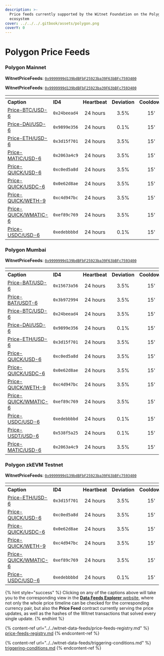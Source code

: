 ```yaml
---
description: >-
  Price feeds currently supported by the Witnet Foundation on the Polygon
  ecosystem
cover: ../../../.gitbook/assets/polygon.png
coverY: 0
---
```


# Polygon Price Feeds

### Polygon Mainnet

**WitnetPriceFeeds**: [`0x9999999d139bdBFbF25923ba39F63bBFc7593400`](https://polygonscan.com/address/0x9999999d139bdBFbF25923ba39F63bBFc7593400#readProxyContract)

**WitnetPriceFeeds**: [`0x9999999d139bdBFbF25923ba39F63bBFc7593400`](https://polygonscan.com/address/0x9999999d139bdBFbF25923ba39F63bBFc7593400#readProxyContract)

<table data-header-hidden><thead><tr><th width="232"></th><th width="140"></th><th width="123" align="center"></th><th width="111" align="center"></th><th align="center"></th></tr></thead><tbody><tr><td><strong>Caption</strong></td><td><strong>ID4</strong></td><td align="center"><strong>Heartbeat</strong></td><td align="center"><strong>Deviation</strong></td><td align="center"><strong>Cooldown</strong></td></tr><tr><td><a href="https://feeds.witnet.io/feeds/polygon-mainnet_btc-usd_6">Price-BTC/USD-6</a></td><td><code>0x24beead4</code></td><td align="center">24 hours</td><td align="center">3.5%</td><td align="center">15'</td></tr><tr><td><a href="https://feeds.witnet.io/feeds/polygon-mainnet_dai-usd_6">Price-DAI/USD-6</a></td><td><code>0x9899e356</code></td><td align="center">24 hours</td><td align="center">0.1%</td><td align="center">15'</td></tr><tr><td><a href="https://feeds.witnet.io/feeds/polygon-mainnet_eth-usd_6">Price-ETH/USD-6</a></td><td><code>0x3d15f701</code></td><td align="center">24 hours</td><td align="center">3.5%</td><td align="center">15'</td></tr><tr><td><a href="https://feeds.witnet.io/feeds/polygon-mainnet_matic-usd_6">Price-MATIC/USD-6</a></td><td><code>0x2063a4c9</code></td><td align="center">24 hours</td><td align="center">3.5%</td><td align="center">15'</td></tr><tr><td><a href="https://feeds.witnet.io/feeds/polygon-mainnet_quick-usd_6">Price-QUICK/USD-6</a></td><td><code>0xc0ed5a8d</code></td><td align="center">24 hours</td><td align="center">3.5%</td><td align="center">15'</td></tr><tr><td><a href="https://feeds.witnet.io/feeds/polygon-mainnet_quick-usdc_6">Price-QUICK/USDC-6</a></td><td><code>0x0e62d8ae</code></td><td align="center">24 hours</td><td align="center">3.5%</td><td align="center">15'</td></tr><tr><td><a href="https://feeds.witnet.io/feeds/polygon-mainnet_quick-weth_9">Price-QUICK/WETH-9</a></td><td><code>0xc4d947bc</code></td><td align="center">24 hours</td><td align="center">3.5%</td><td align="center">15'</td></tr><tr><td><a href="https://feeds.witnet.io/feeds/polygon-mainnet_quick-wmatic_6">Price-QUICK/WMATIC-6</a></td><td><code>0xef89c769</code></td><td align="center">24 hours</td><td align="center">3.5%</td><td align="center">15'</td></tr><tr><td><a href="https://feeds.witnet.io/feeds/polygon-mainnet_usdc-usd_6">Price-USDC/USD-6</a></td><td><code>0xedebbbbd</code></td><td align="center">24 hours</td><td align="center">0.1%</td><td align="center">15'</td></tr></tbody></table>

### Polygon Mumbai

**WitnetPriceFeeds**: [`0x9999999d139bdBFbF25923ba39F63bBFc7593400`](https://mumbai.polygonscan.com/address/0x9999999d139bdbfbf25923ba39f63bbfc7593400#readProxyContract)

<table data-header-hidden><thead><tr><th width="232"></th><th width="137"></th><th width="132" align="center"></th><th width="115" align="center"></th><th align="center"></th><th data-hidden></th></tr></thead><tbody><tr><td><strong>Caption</strong></td><td><strong>ID4</strong></td><td align="center"><strong>Heartbeat</strong></td><td align="center"><strong>Deviation</strong></td><td align="center"><strong>Cooldown</strong></td><td></td></tr><tr><td><a href="https://feeds.witnet.io/polygon/polygon-goerli_bat-usd_6">Price-BAT/USD-6</a></td><td><code>0x15673a56</code></td><td align="center">24 hours</td><td align="center">3.5%</td><td align="center">15'</td><td></td></tr><tr><td><a href="https://feeds.witnet.io/polygon/polygon-goerli_bat-usdt_6">Price-BAT/USDT-6</a></td><td><code>0x3b972994</code></td><td align="center">24 hours</td><td align="center">3.5%</td><td align="center">15'</td><td></td></tr><tr><td><a href="https://feeds.witnet.io/polygon/polygon-goerli_btc-usd_6">Price-BTC/USD-6</a></td><td><code>0x24beead4</code></td><td align="center">24 hours</td><td align="center">3.5%</td><td align="center">15'</td><td></td></tr><tr><td><a href="https://feeds.witnet.io/polygon/polygon-goerli_bat-usd_6">Price-DAI/USD-6</a></td><td><code>0x9899e356</code></td><td align="center">24 hours</td><td align="center">0.1%</td><td align="center">15'</td><td></td></tr><tr><td><a href="https://feeds.witnet.io/polygon/polygon-goerli_bat-usd_6">Price-ETH/USD-6</a></td><td><code>0x3d15f701</code></td><td align="center">24 hours</td><td align="center">3.5%</td><td align="center">15'</td><td></td></tr><tr><td><a href="https://feeds.witnet.io/polygon/polygon-goerli_quick-usd_6">Price-QUICK/USD-6</a></td><td><code>0xc0ed5a8d</code></td><td align="center">24 hours</td><td align="center">3.5%</td><td align="center">15'</td><td></td></tr><tr><td><a href="https://feeds.witnet.io/polygon/polygon-goerli_quick-usdc_6">Price-QUICK/USDC-6</a></td><td><code>0x0e62d8ae</code></td><td align="center">24 hours</td><td align="center">3.5%</td><td align="center">15'</td><td></td></tr><tr><td><a href="https://feeds.witnet.io/polygon/polygon-goerli_quick-weth_9">Price-QUICK/WETH-9</a></td><td><code>0xc4d947bc</code></td><td align="center">24 hours</td><td align="center">3.5%</td><td align="center">15'</td><td></td></tr><tr><td><a href="https://feeds.witnet.io/polygon/polygon-goerli_quick-wmatic_6">Price-QUICK/WMATIC-6</a></td><td><code>0xef89c769</code></td><td align="center">24 hours</td><td align="center">3.5%</td><td align="center">15'</td><td></td></tr><tr><td><a href="https://feeds.witnet.io/polygon/polygon-goerli_usdc-usd_6">Price-USDC/USD-6</a></td><td><code>0xedebbbbd</code></td><td align="center">24 hours</td><td align="center">0.1%</td><td align="center">15'</td><td></td></tr><tr><td><a href="https://feeds.witnet.io/polygon/polygon-goerli_usdc-usd_6">Price-USDT/USD-6</a></td><td><code>0x538f5a25</code></td><td align="center">24 hours</td><td align="center">0.1%</td><td align="center">15'</td><td></td></tr><tr><td><a href="https://feeds.witnet.io/polygon/polygon-goerli_matic-usd_6">Price-MATIC/USD-6</a></td><td><code>0x2063a4c9</code></td><td align="center">24 hours</td><td align="center">3.5%</td><td align="center">15'</td><td></td></tr></tbody></table>

### Polygon zkEVM Testnet

**WitnetPriceFeeds**: [`0x9999999d139bdBFbF25923ba39F63bBFc7593400`](https://testnet-zkevm.polygonscan.com/address/0x9999999d139bdBFbF25923ba39F63bBFc7593400)

<table data-header-hidden><thead><tr><th width="232"></th><th width="137"></th><th width="132" align="center"></th><th width="115" align="center"></th><th align="center"></th><th data-hidden></th></tr></thead><tbody><tr><td><strong>Caption</strong></td><td><strong>ID4</strong></td><td align="center"><strong>Heartbeat</strong></td><td align="center"><strong>Deviation</strong></td><td align="center"><strong>Cooldown</strong></td><td></td></tr><tr><td><a href="https://feeds.witnet.io/polygon/polygon-zkevm-goerli_eth-usd_6">Price-ETH/USD-6</a></td><td><code>0x3d15f701</code></td><td align="center">24 hours</td><td align="center">3.5%</td><td align="center">15'</td><td></td></tr><tr><td><a href="https://feeds.witnet.io/polygon/polygon-zkevm-goerli_quick-usd_6">Price-QUICK/USD-6</a></td><td><code>0xc0ed5a8d</code></td><td align="center">24 hours</td><td align="center">3.5%</td><td align="center">15'</td><td></td></tr><tr><td><a href="https://feeds.witnet.io/polygon/polygon-zkevm-goerli_quick-usdc_6">Price-QUICK/USDC-6</a></td><td><code>0x0e62d8ae</code></td><td align="center">24 hours</td><td align="center">3.5%</td><td align="center">15'</td><td></td></tr><tr><td><a href="https://feeds.witnet.io/polygon/polygon-zkevm-goerli_quick-weth_9">Price-QUICK/WETH-9</a></td><td><code>0xc4d947bc</code></td><td align="center">24 hours</td><td align="center">3.5%</td><td align="center">15'</td><td></td></tr><tr><td><a href="https://feeds.witnet.io/polygon/polygon-zkevm-goerli_quick-wmatic_6">Price-QUICK/WMATIC-6</a></td><td><code>0xef89c769</code></td><td align="center">24 hours</td><td align="center">3.5%</td><td align="center">15'</td><td></td></tr><tr><td><a href="https://feeds.witnet.io/polygon/polygon-zkevm-goerli_usdc-usd_6">Price-USDC/USD-6</a></td><td><code>0xedebbbbd</code></td><td align="center">24 hours</td><td align="center">0.1%</td><td align="center">15'</td><td></td></tr></tbody></table>



{% hint style="success" %}
Clicking on any of the captions above will take you to the corresponding view in the [**Data Feeds Explorer** website](https://feeds.witnet.io), where not only the whole price timeline can be checked for the corresponding currency pair, but also the **Price Feed** contract currently serving the price updates, as well as the hashes of the Witnet transactions that solved every single update.
{% endhint %}

{% content-ref url="../../witnet-data-feeds/price-feeds-registry.md" %}
[price-feeds-registry.md](../../witnet-data-feeds/price-feeds-registry.md)
{% endcontent-ref %}

{% content-ref url="../../witnet-data-feeds/triggering-conditions.md" %}
[triggering-conditions.md](../../witnet-data-feeds/triggering-conditions.md)
{% endcontent-ref %}
